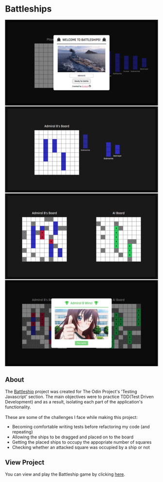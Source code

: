 # Battleships
![preview-img1](https://github.com/brajpatel/battleship/blob/main/dist/images/preview-img1.png)
![preview-img2](https://github.com/brajpatel/battleship/blob/main/dist/images/preview-img2.png)
![preview-img3](https://github.com/brajpatel/battleship/blob/main/dist/images/preview-img3.png)
![preview-img4](https://github.com/brajpatel/battleship/blob/main/dist/images/preview-img4.png)
## About
The [Battleship](https://www.theodinproject.com/lessons/node-path-javascript-battleship) project was created for The Odin Project's 'Testing Javascript' section. The main objectives were to practice TDD(Test Driven Development) and as a result, isolating each part of the application's functionality.
<br/><br/>
These are some of the challenges I face while making this project:
- Becoming comfortable writing tests before refactoring my code (and repeating)
- Allowing the ships to be dragged and placed on to the board
- Getting the placed ships to occupy the appopriate number of squares
- Checking whether an attacked square was occupied by a ship or not
## View Project
You can view and play the Battleship game by clicking [here](https://brajpatel.github.io/battleship/).
